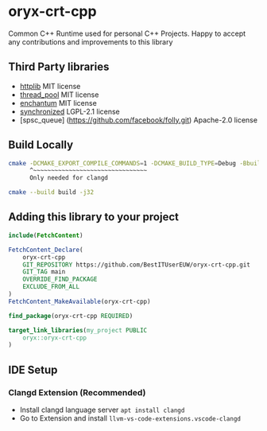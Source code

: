 # oryx-crt-cpp

Common C++ Runtime used for personal C++ Projects. Happy to accept any contributions and improvements to this library

## Third Party libraries

- [httplib](https://github.com/yhirose/cpp-httplib) MIT license
- [thread_pool](https://github.com/bshoshany/thread-pool.git) MIT license
- [enchantum](https://github.com/ZXShady/enchantum.git) MIT license
- [synchronized](https://github.com/jrgfogh/synchronized_value.git) LGPL-2.1 license
- [spsc_queue] (https://github.com/facebook/folly.git) Apache-2.0 license

## Build Locally

```bash
cmake -DCMAKE_EXPORT_COMPILE_COMMANDS=1 -DCMAKE_BUILD_TYPE=Debug -Bbuild -H.
      ^~~~~~~~~~~~~~~~~~~~~~~~~~~~~~~~~
      Only needed for clangd   
```

```bash
cmake --build build -j32
```

## Adding this library to your project

```cmake
include(FetchContent)

FetchContent_Declare(
    oryx-crt-cpp
    GIT_REPOSITORY https://github.com/BestITUserEUW/oryx-crt-cpp.git
    GIT_TAG main
    OVERRIDE_FIND_PACKAGE
    EXCLUDE_FROM_ALL
)
FetchContent_MakeAvailable(oryx-crt-cpp)

find_package(oryx-crt-cpp REQUIRED)

target_link_libraries(my_project PUBLIC
    oryx::oryx-crt-cpp
)
```

## IDE Setup

### Clangd Extension (Recommended)

- Install clangd language server `apt install clangd`
- Go to Extension and install `llvm-vs-code-extensions.vscode-clangd`